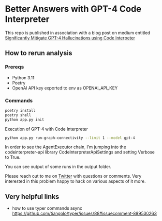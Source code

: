 # Better Answers with GPT-4 Code Interpreter

This repo is published in association with a blog post on medium entitled [Significantly Mitigate GPT-4 Hallucinations using Code Interpeter](https://aditya-advani.medium.com/mitigate-gpt-4-hallucinations-using-code-interpreter-29fea4887eec)

## How to rerun analysis

### Prereqs

- Python 3.11
- Poetry
- OpenAI API key exported to env as OPENAI_API_KEY

### Commands

```bash
poetry install
poetry shell
python app.py init
```

Execution of GPT-4 with Code Interpreter

```bash
python app.py run-graph-connectivity --limit 1 --model gpt-4
```

In order to see the AgentExecutor chain, I'm jumping into the codeinterpreter-api library CodeInterpreterApiSettings and setting Verbose to True.

You can see output of some runs in the output folder.

Please reach out to me on [Twitter](https://twitter.com/aditya_advani) with questions or comments. Very interested in this problem happy to hack on various aspects of it more.


## Very helpful links

- how to use typer commands async https://github.com/tiangolo/typer/issues/88#issuecomment-889530263